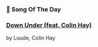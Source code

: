 ### 🎵 Song Of The Day

### [Down Under (feat. Colin Hay)](https://open.spotify.com/track/7AVyve7cFYTd51ha5i9kE2)

by Luude, Colin Hay
